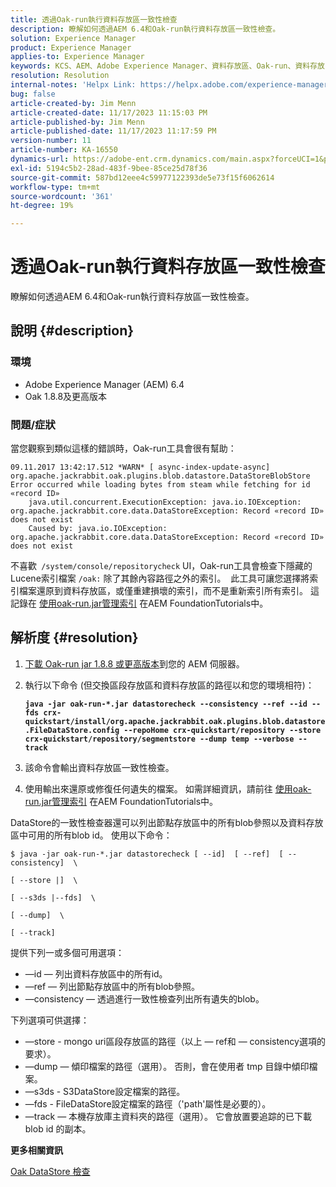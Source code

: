 ```yaml
---
title: 透過Oak-run執行資料存放區一致性檢查
description: 瞭解如何透過AEM 6.4和Oak-run執行資料存放區一致性檢查。
solution: Experience Manager
product: Experience Manager
applies-to: Experience Manager
keywords: KCS、AEM、Adobe Experience Manager、資料存放區、Oak-run、資料存放區一致性檢查、操作說明、6.4
resolution: Resolution
internal-notes: 'Helpx Link: https://helpx.adobe.com/experience-manager/kb/How-to-run-a-datastore-consistency-check-via-oak-run-AEM.html'
bug: false
article-created-by: Jim Menn
article-created-date: 11/17/2023 11:15:03 PM
article-published-by: Jim Menn
article-published-date: 11/17/2023 11:17:59 PM
version-number: 11
article-number: KA-16550
dynamics-url: https://adobe-ent.crm.dynamics.com/main.aspx?forceUCI=1&pagetype=entityrecord&etn=knowledgearticle&id=9bc39e22-9f85-ee11-8179-6045bd006268
exl-id: 5194c5b2-28ad-483f-9bee-85ce25d78f36
source-git-commit: 587bd12eee4c59977122393de5e73f15f6062614
workflow-type: tm+mt
source-wordcount: '361'
ht-degree: 19%

---
```


# 透過Oak-run執行資料存放區一致性檢查


瞭解如何透過AEM 6.4和Oak-run執行資料存放區一致性檢查。

## 說明 {#description}


### <b>環境</b>

- Adobe Experience Manager (AEM) 6.4
- Oak 1.8.8及更高版本




### <b>問題/症狀</b>

當您觀察到類似這樣的錯誤時，Oak-run工具會很有幫助：


```
09.11.2017 13:42:17.512 *WARN* [ async-index-update-async]  org.apache.jackrabbit.oak.plugins.blob.datastore.DataStoreBlobStore Error occurred while loading bytes from steam while fetching for id «record ID»
    java.util.concurrent.ExecutionException: java.io.IOException: org.apache.jackrabbit.core.data.DataStoreException: Record «record ID» does not exist
    Caused by: java.io.IOException: org.apache.jackrabbit.core.data.DataStoreException: Record «record ID» does not exist
```




不喜歡` /system/console/repositorycheck` UI，Oak-run工具會檢查下隱藏的Lucene索引檔案 `/oak:` 除了其餘內容路徑之外的索引。  此工具可讓您選擇將索引檔案還原到資料存放區，或僅重建損壞的索引，而不是重新索引所有索引。 這記錄在 [使用oak-run.jar管理索引](https://experienceleague.adobe.com/docs/experience-manager-learn/foundation/administration/use-oak-run-jar-to-manage-indexes.html?lang=en) 在AEM FoundationTutorials中。


## 解析度 {#resolution}


1. [下載 Oak-run jar 1.8.8 或更高版本](https://repo1.maven.org/maven2/org/apache/jackrabbit/oak-run/)到您的 AEM 伺服器。
2. 執行以下命令 (但交換區段存放區和資料存放區的路徑以和您的環境相符)：

   <b>`java -jar oak-run-*.jar datastorecheck --consistency --ref --id --fds crx-quickstart/install/org.apache.jackrabbit.oak.plugins.blob.datastore.FileDataStore.config --repoHome crx-quickstart/repository --store crx-quickstart/repository/segmentstore --dump temp --verbose --track`</b>


3. 該命令會輸出資料存放區一致性檢查。
4. 使用輸出來還原或修復任何遺失的檔案。 如需詳細資訊，請前往 [使用oak-run.jar管理索引](https://experienceleague.adobe.com/docs/experience-manager-learn/foundation/administration/use-oak-run-jar-to-manage-indexes.html?lang=en) 在AEM FoundationTutorials中。


DataStore的一致性檢查器還可以列出節點存放區中的所有blob參照以及資料存放區中可用的所有blob id。 使用以下命令：

`$ java -jar oak-run-*.jar datastorecheck [ --id]  [ --ref]  [ --consistency]  \`

`[ --store |]  \`

`[ --s3ds |--fds]  \`

`[ --dump]  \`

`[ --track]`

提供下列一或多個可用選項：

- —id — 列出資料存放區中的所有id。
- —ref — 列出節點存放區中的所有blob參照。
- —consistency — 透過進行一致性檢查列出所有遺失的blob。


下列選項可供選擇：

- —store - mongo uri區段存放區的路徑（以上 — ref和 — consistency選項的要求）。
- —dump — 傾印檔案的路徑（選用）。 否則，會在使用者 tmp 目錄中傾印檔案。
- —s3ds - S3DataStore設定檔案的路徑。
- —fds - FileDataStore設定檔案的路徑（&#39;path&#39;屬性是必要的）。
- —track — 本機存放庫主資料夾的路徑（選用）。 它會放置要追踪的已下載 blob id 的副本。


<b>更多相關資訊</b>

[Oak DataStore 檢查](https://github.com/apache/jackrabbit-oak/tree/1.8/oak-run#oak-datastore-check)
